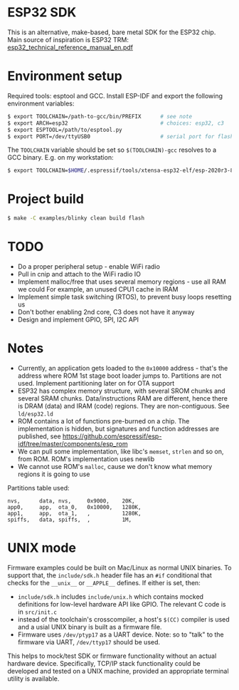 # ESP32 SDK

This is an alternative, make-based, bare metal SDK for the ESP32 chip.
Main source of inspiration is ESP32 TRM:
[esp32_technical_reference_manual_en.pdf](https://www.espressif.com/sites/default/files/documentation/esp32_technical_reference_manual_en.pdf)

# Environment setup

Required tools: esptool and GCC. Install ESP-IDF and export the following
environment variables:

```sh
$ export TOOLCHAIN=/path-to-gcc/bin/PREFIX      # see note
$ export ARCH=esp32                             # choices: esp32, c3
$ export ESPTOOL=/path/to/esptool.py
$ export PORT=/dev/ttyUSB0                      # serial port for flashing
```

The `TOOLCHAIN` variable should be set so `$(TOOLCHAIN)-gcc` resolves to a
GCC binary.  E.g. on my workstation:

```sh
$ export TOOLCHAIN=$HOME/.espressif/tools/xtensa-esp32-elf/esp-2020r3-8.4.0/xtensa-esp32-elf/bin/xtensa-esp32-elf
```

# Project build

```sh
$ make -C examples/blinky clean build flash
```

# TODO

- Do a proper peripheral setup - enable WiFi radio
- Pull in cnip and attach to the WiFi radio IO
- Implement malloc/free that uses several memory regions - use all RAM we could
  For example, an unused CPU1 cache in IRAM
- Implement simple task switching (RTOS), to prevent busy loops resetting us
- Don't bother enabling 2nd core, C3 does not have it anyway
- Design and implement GPIO, SPI, I2C API

# Notes

- Currently, an application gets loaded to the `0x10000` address - that's
  the address where ROM 1st stage boot loader jumps to. Partitions are not
  used. Implement partitioning later on for OTA support
- ESP32 has complex memory structure, with several SROM chunks and several
  SRAM chunks. Data/instructions RAM are different, hence there is DRAM (data)
  and IRAM (code) regions. They are non-contiguous. See `ld/esp32.ld`
- ROM contains a lot of functions pre-burned on a chip. The implementation
  is hidden, but signatures and function addresses are published,
  see https://github.com/espressif/esp-idf/tree/master/components/esp_rom
- We can pull some implementation, like libc's `memset`, `strlen` and so
  on, from ROM. ROM's implementation uses newlib
- We cannot use ROM's `malloc`, cause we don't know what memory regions
  it is going to use

Partitions table used:
```csv
nvs,      data, nvs,     0x9000,    20K,
app0,     app,  ota_0,   0x10000,   1280K,
app1,     app,  ota_1,   ,          1280K,
spiffs,   data, spiffs,  ,          1M,
```

# UNIX mode

Firmware examples could be built on Mac/Linux as normal UNIX binaries. To
support that, the `include/sdk.h` header file has an `#if` conditional
that checks for the `__unix__` or `__APPLE__` defines. If either is set, then:

- `include/sdk.h` includes `include/unix.h` which contains mocked definitions
  for low-level hardware API like GPIO. The relevant C code is in
  `src/init.c`
- instead of the toolchain's crosscompiler, a host's `$(CC)` compiler is used
  and a usial UNIX binary is built as a firmware file.
- Firmware uses `/dev/ptyp17` as a UART device. Note: so to "talk" to the
  firmware via UART, `/dev/ttyp17` should be used.

This helps to mock/test SDK or firmware functionality without an actual
hardware device. Specifically, TCP/IP stack functionality could be developed
and tested on a UNIX machine, provided an appropriate terminal utility
is available.
